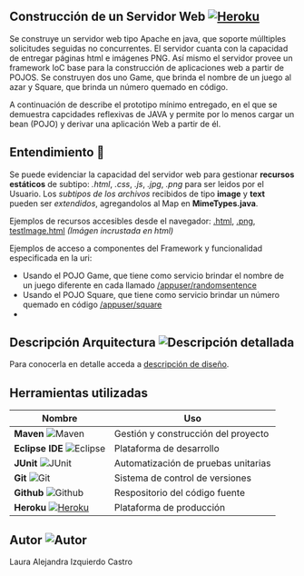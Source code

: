 ## Construcción de un Servidor Web [![Heroku](https://img.icons8.com/color/25/000000/heroku.png)](https://servidor-web-ioc.herokuapp.com/)

Se construye un servidor web tipo Apache en java, que soporte múlltiples solicitudes seguidas no concurrentes. El servidor cuanta con la capacidad de entregar páginas html e imágenes PNG. Así mismo el servidor provee un framework IoC base para la construcción de aplicaciones web a partir de POJOS. Se construyen dos uno Game, que brinda el nombre de un juego al azar y Square, que brinda un número quemado en código.

A continuación de describe el prototipo mínimo entregado, en el que se demuestra capcidades reflexivas de JAVA y permite por lo menos cargar un bean (POJO) y derivar una aplicación Web a partir de él.

## Entendimiento 🎯
Se puede evidenciar la capacidad del servidor web para gestionar **recursos estáticos** de subtipo: *.html*, *.css*, *.js*, *.jpg*, *.png* para ser leidos por el Usuario. Los *subtipos de los archivos* recibidos de tipo **image** y **text** pueden ser *extendidos*, agregandolos al Map en **MimeTypes.java**.

Ejemplos de recursos accesibles desde el navegador: [.html](https://servidor-web-ioc.herokuapp.com/index.html), [.png](https://servidor-web-ioc.herokuapp.com/check.png), [testImage.html](https://website-client-server.herokuapp.com/testImage.html) *(Imágen incrustada en html)*

Ejemplos de acceso a componentes del Framework y funcionalidad especificada en la uri: 
+ Usando el POJO Game, que tiene como servicio brindar el nombre de un juego diferente en cada llamado [/appuser/randomsentence](https://servidor-web-ioc.herokuapp.com/appuser/randomsentence)
+ Usando el POJO Square, que tiene como servicio brindar un número quemado en código [/appuser/square](https://servidor-web-ioc.herokuapp.com/appuser/square)
+ 
## Descripción Arquitectura ![Descripción detallada](https://img.icons8.com/windows/32/000000/product-architecture.png)
Para conocerla en detalle acceda a [descripción de diseño](https://github.com/Alizeci/AREP-TALLER_ClientesYServicios/blob/main/articuloLaTEX.pdf).

## Herramientas utilizadas

| Nombre | Uso |
| ------ | ------ |
| **Maven** ![Maven](https://img.icons8.com/ios/25/000000/maven-ios.png) | Gestión y construcción del proyecto |
| **Eclipse IDE** ![Eclipse](https://img.icons8.com/office/25/000000/java-eclipse.png) | Plataforma de desarrollo |
| **JUnit** ![JUnit](https://img.icons8.com/fluency/25/000000/test-partial-passed.png) | Automatización de pruebas unitarias |
| **Git** ![Git](https://img.icons8.com/color/25/000000/git.png) | Sistema de control de versiones |
| **Github** ![Github](https://img.icons8.com/windows/25/000000/github.png) | Respositorio del código fuente |
| **Heroku** [![Heroku](https://img.icons8.com/color/25/000000/heroku.png)](https://servidor-web-ioc.herokuapp.com/) | Plataforma de producción |

## Autor ![Autor](https://img.icons8.com/fluency/30/000000/person-female.png)
Laura Alejandra Izquierdo Castro
